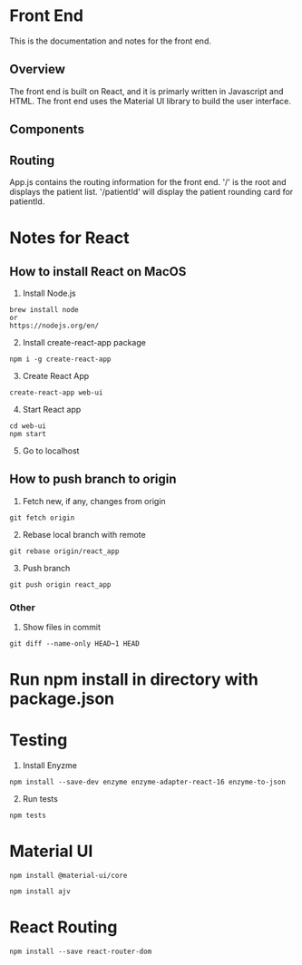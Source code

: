 # Front End

This is the documentation and notes for the front end.

## Overview

The front end is built on React, and it is primarly written in Javascript and HTML. The front end uses the Material UI library to build the user interface.

  
## Components

## Routing
App.js contains the routing information for the front end. '/' is the root and displays the patient list. '/patientId' will display the patient rounding card for patientId.
  
# Notes for React

## How to install React on MacOS
1. Install Node.js

```
brew install node
or
https://nodejs.org/en/
```

2. Install create-react-app package

```
npm i -g create-react-app
```

3. Create React App

```
create-react-app web-ui
```

4. Start React app

```
cd web-ui
npm start
```

5. Go to localhost

## How to push branch to origin
1. Fetch new, if any, changes from origin

```
git fetch origin
```

2. Rebase local branch with remote

```
git rebase origin/react_app
```

3. Push branch

```
git push origin react_app
```

### Other

1. Show files in commit

```
git diff --name-only HEAD~1 HEAD
```

# Run npm install in directory with package.json

# Testing

1. Install Enyzme

```
npm install --save-dev enzyme enzyme-adapter-react-16 enzyme-to-json
```

2. Run tests

```
npm tests
```

# Material UI

```
npm install @material-ui/core
```

```
npm install ajv
```

# React Routing

```
npm install --save react-router-dom
```
